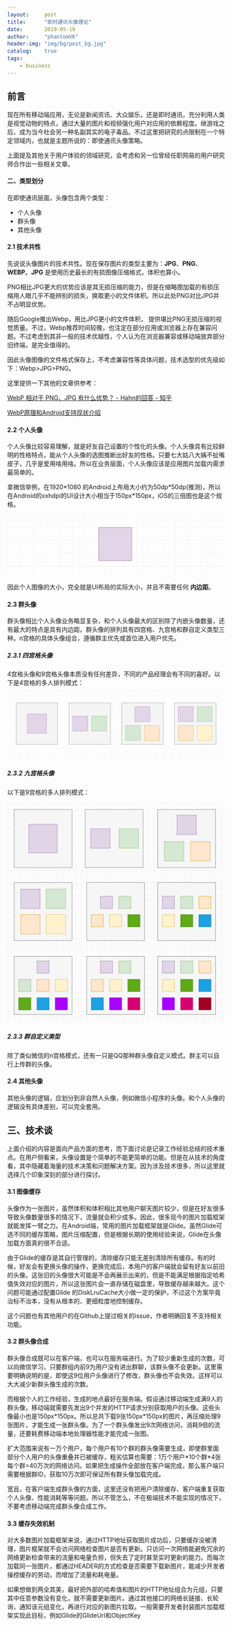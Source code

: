 ```yaml
---
layout:     post
title:      "即时通讯头像理论"
date:       2019-05-19
author:     "phantomVK"
header-img: "img/bg/post_bg.jpg"
catalog:    true
tags:
    - business
---
```


## 前言

现在所有移动端应用，无论是新闻资讯、大众娱乐，还是即时通讯，充分利用人类是视觉动物的特点，通过大量的图片和视频强化用户对应用的依赖程度。继游戏之后，成为当今社会另一种名副其实的电子毒品。不过这里把研究的点限制在一个特定领域内，也就是主题所说的：即使通讯头像策略。

上面提及其他关于用户体验的领域研究，会考虑和另一位曾经任职网易的用户研究师合作出一些相关文章。

#### 二、类型划分

在即使通讯层面，头像包含两个类型：

- 个人头像
- 群头像
- 其他头像

#### 2.1 技术共性

先说说头像图片的技术共性。现在保存图片的类型主要为：__JPG__、__PNG__、__WEBP__。__JPG__ 是使用历史最长的有损图像压缩格式，体积也算小。

PNG相比JPG更大的优势应该是其无损压缩的能力，但是在缩略图加载的有损压缩用人眼几乎不能辨别的损失，换取更小的文件体积。所以此处PNG对比JPG并不占明显优势。

随后Google推出Webp，用比JPG更小的文件体积， 提供堪比PNG无损压缩的视觉质量。不过，Webp推荐时间较晚，也注定在部分应用或浏览器上存在兼容问题。不过考虑到其非一般的技术优越性，个人认为在浏览器兼容或移动端放弃部分旧终端，是完全值得的。

因此头像图像的文件格式保存上，不考虑兼容性等具体问题，技术选型的优先级如下：Webp>JPG>PNG。

这里提供一下其他的文章供参考：

[WebP 相对于 PNG、JPG 有什么优势？ - Hahn的回答 - 知乎](https://www.zhihu.com/question/27201061/answer/35637827)

[WebP原理和Android支持现状介绍](https://cloud.tencent.com/developer/article/1071597)

#### 2.2 个人头像

个人头像比较容易理解，就是好友自己设置的个性化的头像。个人头像具有比较鲜明的性格特点，能从个人头像的选图推断出好友的性格。只要七大姑八大姨不扯嘴皮子，几乎是爱用啥用啥。所以在业务层面，个人头像应该是应用图片加载内需求最简单的。

拿微信举例，在1920*1080 的Android上布局大小约为50dp\*50dp(推测)，所以在Android的xxhdpi的UI设计大小相当于150px\*150px，iOS的三倍图也是这个规格。

![avatar_1_grid](/img/business/avatar_images_compressing/avatar_1_grid.png)



因此个人图像的大小，完全就是UI布局的实际大小，并且不需要任何 __内边距__。

#### 2.3 群头像

群头像相比个人头像业务略显复杂，和个人头像最大的区别除了内嵌头像数量，还有最大的特点是具有内边距。群头像的排列具有四宫格、九宫格和群自定义类型三种。n宫格的具体头像组合，遵循群主优先或首位进入用户优先。

##### 2.3.1 四宫格头像

4宫格头像和9宫格头像本质没有任何差异，不同的产品经理会有不同的喜好。以下是4宫格的多人排列模式：

![avatars_4_grids](/img/business/avatar_images_compressing/avatars_4_grids.png)

##### 2.3.2 九宫格头像

以下是9宫格的多人排列模式：

![avatars_9_grids](/img/business/avatar_images_compressing/avatars_9_grids.png)

##### 2.3.3 群自定义类型

除了类似微信的n宫格模式，还有一只是QQ那种群头像自定义模式。群主可以自行上传群的头像。

####  2.4 其他头像

其他头像的逻辑，应划分到非自然人头像，例如微信小程序的头像。和个人头像的逻辑没有具体差别，可以完全套用。

## 三、技术谈

上面介绍的内容是面向产品方面的思考，而下面讨论是记录工作经验总结的技术重点。在用户侧看来，头像设置是个简单的不能更简单的功能。但是在从技术的角度看，其中隐藏着海量的技术决策和问题解决方案。因为涉及技术很多，所以这里就选择几个印象深刻的部分进行探讨。

#### 3.1 图像缓存

头像作为一张图片，虽然体积和体积相比其他用户聊天图片较少，但是在好友很多导致头像数量很多的情况下，流量就会积少成多。因此，很多现今的图片加载框架就能发挥一臂之力。在Android端，常用的图片加载框架就是Glide。虽然Glide可选不同的缓存策略，图片压缩配置，但是根据长期的使用经验来说，Glide在头像加载方面真的很不合适。

由于Glide的缓存是其自行管理的，清除缓存只能无差别清除所有缓存。有的时候，好友会有更换头像的操作，更换完成后，本用户的客户端就会留有好友以前旧的头像。这张旧的头像很大可能是不会再展示出来的，但是不能满足根据指定哈希值失效对应的图片，所以这张图片会一直存储在磁盘里，导致缓存越来越大。这个问题可能通过配置Glide 的DiskLruCache大小做一定的保护，不过这个方案毕竟治标不治本，没有从根本的、更细粒度地控制缓存。

这个问题也有其他用户的在Github上提过相关的issue，作者明确回复不支持相关功能。

#### 3.2 群头像合成

群头像合成既可以在客户端，也可以在服务端进行。为了较少重新生成的次数，可以向微信学习，只要群组内前9为用户没有进出群聊，该群头像不会更新。这里需要明确说明的是，即使这9位用户头像进行了修改，群头像也不会失效。这样可以大大减少新群头像生成的次数。

而根据个人的工作经验，生成的地点最好在服务端。假设通过移动端生成满9人的群头像，移动端就需要先发出9个并发的HTTP请求分别获取用户的头像。这些头像最小也是150px\*150px。所以总共下载9张150px\*150px的图片，再压缩处理9张图片，才能生成一张群头像。为了一个群头像发出9次网络访问，消耗9倍的流量，还要耗费移动端本地处理器性能才能完成一张图。

扩大范围来说有一万个用户，每个用户有10个群的群头像需要生成，即使群里面部分个人用户的头像重叠并已被缓存，粗劣估算也需要：1万个用户\*10个群\*4张每个群=40万次的网络访问。如果把生成操作全部放在客户端完成，那么客户端只需要根据群ID，获取10万次即可保证所有群头像加载完成。

宽且，在客户端生成群头像的方面，这里还没有把用户清除缓存、客户端重复获取个人头像、性能消耗等等问题。所以不管怎么，不在极端技术不能实现的情况下，不要考虑移动端完成群头像合成工作。

#### 3.3 缓存失效机制

对大多数图片加载框架来说，通过HTTP地址获取图片成功后，只要缓存没被清理，图片框架就不会访问网络检查图片是否有更新。只访问一次网络能避免冗余的网络更新检查带来的流量和电量负担，但失去了定时甚至实时更新的能力。而每次加载同一张图片，都通过HEADER的方式检查是否需要下载新图片，能减少开发者操控缓存的劳动，而增加了流量和耗电量。

如果想做到两全其美，最好把外部的哈希值和图片的HTTP地址组合为元组，只要其中任意参数没有变化，就不需要更新图片。通过其他接口的网络长链接、长轮询，通知该元组变化，再进行对应的新图片拉取。一般需要开发者封装图片加载框架实现此目标，例如Glide的GlideUrl和ObjectKey